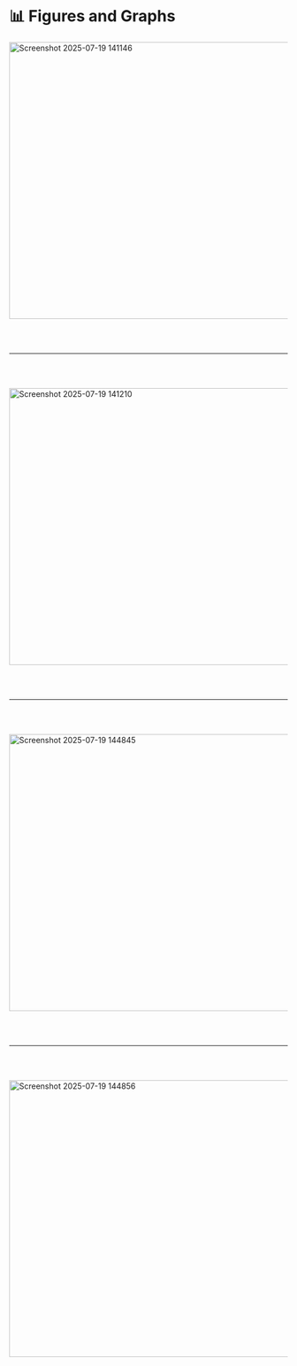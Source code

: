 # 📊 Figures and Graphs

<img width="600" height="500" alt="Screenshot 2025-07-19 141146" src="https://github.com/user-attachments/assets/7177fe67-1fd9-4d49-87fe-cb0be4bc680a" />

<br><br>
___
<br><br>

<img width="600" height="500" alt="Screenshot 2025-07-19 141210" src="https://github.com/user-attachments/assets/f787ae03-45fb-4d11-bcd9-1a606e2c03ad" />

<br><br>
___
<br><br>

<img width="600" height="500" alt="Screenshot 2025-07-19 144845" src="https://github.com/user-attachments/assets/76468738-b485-4e8f-b5ac-4220a7ee9444" />

<br><br>
___
<br><br>

<img width="600" height="500" alt="Screenshot 2025-07-19 144856" src="https://github.com/user-attachments/assets/7dd5ec4e-71ef-4b1d-ab61-0cb188887957" />
